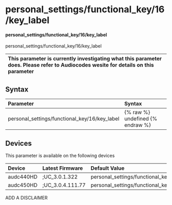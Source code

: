 ﻿---
description: personal_settings/functional_key/16/key_label
search: false
---

# personal_settings/functional_key/16/key_label

#### personal_settings/functional_key/16/key_label

personal_settings/functional_key/16/key_label


| This parameter is currently investigating what this parameter does. Please refer to Audiocodes wesite for details on this parameter | 
| :--- |

## Syntax
| Parameter | Syntax |
| :--- | :--- |
|personal_settings/functional_key/16/key_label | {% raw %} undefined {% endraw %}|

## Devices
This parameter is available on the following devices

| Device | Latest Firmware | Default Value |
|:---|:---|:---|
| audc440HD | ;UC_3.0.1.322 | personal_settings/functional_key/16/key_label= 
| audc450HD | ;UC_3.0.4.111.77 | personal_settings/functional_key/16/key_label= 

ADD A DISCLAIMER
